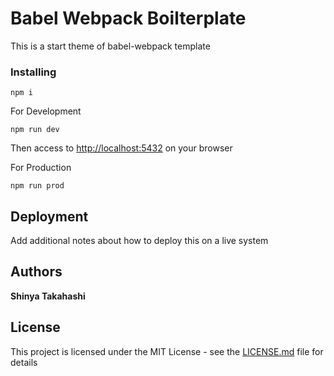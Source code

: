 # Babel Webpack Boilterplate

This is a start theme of babel-webpack template

### Installing

```
npm i
```

For Development

```
npm run dev
```
Then access to [http://localhost:5432](http://localhost:5432) on your browser

For Production

```
npm run prod
```
## Deployment

Add additional notes about how to deploy this on a live system

## Authors
**Shinya Takahashi**

## License

This project is licensed under the MIT License - see the [LICENSE.md](LICENSE.md) file for details

